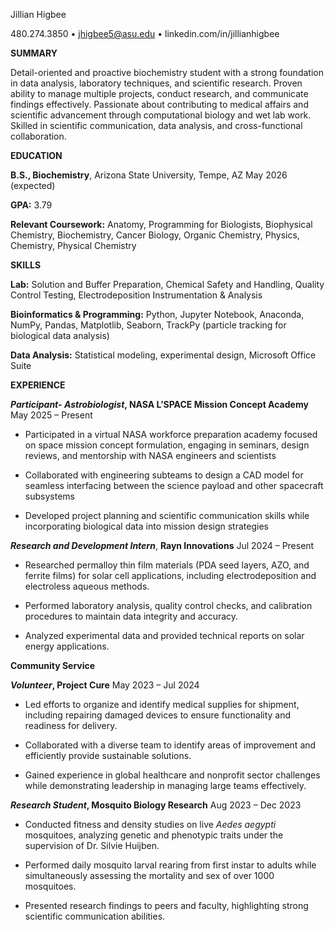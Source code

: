 Jillian Higbee

480.274.3850 • <jhigbee5@asu.edu> • linkedin.com/in/jillianhigbee

**SUMMARY**

Detail-oriented and proactive biochemistry student with a strong
foundation in data analysis, laboratory techniques, and scientific
research. Proven ability to manage multiple projects, conduct research,
and communicate findings effectively. Passionate about contributing
to medical affairs and scientific advancement through computational
biology and wet lab work. Skilled in scientific communication, data
analysis, and cross-functional collaboration.

**EDUCATION**

**B.S., Biochemistry**, Arizona State University, Tempe, AZ May 2026
(expected)

**GPA:** 3.79

**Relevant Coursework:** Anatomy, Programming for Biologists,
Biophysical Chemistry, Biochemistry, Cancer Biology, Organic Chemistry,
Physics, Chemistry, Physical Chemistry

**SKILLS**

**Lab:** Solution and Buffer Preparation, Chemical Safety and Handling,
Quality Control Testing, Electrodeposition Instrumentation & Analysis

**Bioinformatics & Programming:** Python, Jupyter Notebook, Anaconda,
NumPy, Pandas, Matplotlib, Seaborn, TrackPy (particle tracking for
biological data analysis)

**Data Analysis:** Statistical modeling, experimental design, Microsoft
Office Suite

**EXPERIENCE**

***Participant- Astrobiologist*, NASA L’SPACE Mission Concept Academy** 
May 2025 – Present

- Participated in a virtual NASA workforce preparation academy focused
  on space mission concept formulation, engaging in seminars, design
  reviews, and mentorship with NASA engineers and scientists

- Collaborated with engineering subteams to design a CAD model for seamless
  interfacing between the science payload and other spacecraft subsystems

- Developed project planning and scientific communication skills while
  incorporating biological data into mission design strategies

***Research and Development Intern***, **Rayn Innovations** Jul 2024 –
Present

- Researched permalloy thin film materials (PDA seed layers, AZO, and
  ferrite films) for solar cell applications, including
  electrodeposition and electroless aqueous methods.

- Performed laboratory analysis, quality control checks, and calibration
  procedures to maintain data integrity and accuracy.

- Analyzed experimental data and provided technical reports on solar
  energy applications.

**Community Service**

***Volunteer*, Project Cure** May 2023 – Jul 2024

- Led efforts to organize and identify medical supplies for shipment,
  including repairing damaged devices to ensure functionality and
  readiness for delivery.

- Collaborated with a diverse team to identify areas of improvement and
  efficiently provide sustainable solutions.

- Gained experience in global healthcare and nonprofit sector challenges
  while demonstrating leadership in managing large teams effectively.

***Research Student*, Mosquito Biology Research** Aug 2023 – Dec 2023

- Conducted fitness and density studies on live *Aedes aegypti*
  mosquitoes, analyzing genetic and phenotypic traits under the
  supervision of Dr. Silvie Huijben.

- Performed daily mosquito larval rearing from first instar to adults
  while simultaneously assessing the mortality and sex of over 1000
  mosquitoes.

- Presented research findings to peers and faculty, highlighting strong
  scientific communication abilities.
